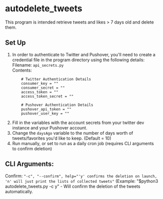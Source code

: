 # autodelete_tweets

This program is intended retrieve tweets and likes > 7 days old and delete them.

## Set Up

1. In order to authenticate to Twitter and Pushover, you'll need to create a credential file in the program directory using the following details:  
	Filename: `api_secrets.py`  
	Contents:  
	```
		# Twitter Authentication Details
		consumer_key = ""  
		consumer_secret = ""  
		access_token = ""  
		access_token_secret = ""  

		# Pushover Authentication Details
		pushover_api_token = ""
		pushover_user_key = ""
	```
2. Fill in the variables with the account secrets from your twitter dev instance and your Pushover account.
3. Change the `daysAgo` variable to the number of days worth of tweets/favorites you'd like to keep. (Default = 10)
4. Run manually, or set to run as a daily cron job (requires CLI arguments to confirm deletion)

## CLI Arguments:
Confirm: `"-c", "--confirm", help="'y' confirms the deletion on launch, 'n' will just print the lists of collected tweets"`
(Example: "$python3 autodelete_tweets.py -c y" - Will confirm the deletion of the tweets automatically.
